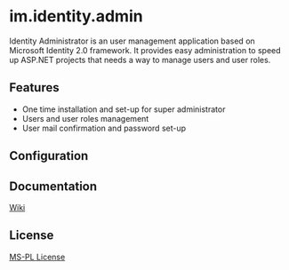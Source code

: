 im.identity.admin
=================

Identity Administrator is an user management application based on Microsoft Identity 2.0 framework. It provides easy administration to speed up ASP.NET projects that needs a way to manage users and user roles. 

## Features

- One time installation and set-up for super administrator
- Users and user roles management
- User mail confirmation and password set-up

## Configuration


## Documentation
[Wiki](https://github.com/RazvanPredescu/im.identity.admin/wiki)

## License
[MS-PL License](https://github.com/RazvanPredescu/im.identity.admin/blob/master/LICENSE.md)
